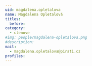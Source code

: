 ```yaml
---
uid: magdalena.opletalova
name: Magdalena Opletalová
titles:
  before: 
category:  
  - clenove
#img: people/magdalena-opletalova.png 
#description: 
mail: 
  - magdalena.opletalova@pirati.cz
profiles:
---
```

